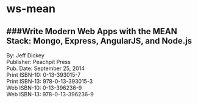 # ws-mean

###Write Modern Web Apps with the MEAN Stack: Mongo, Express, AngularJS, and Node.js
---
By: Jeff Dickey   
Publisher: Peachpit Press   
Pub. Date: September 25, 2014   
Print ISBN-10: 0-13-393015-7   
Print ISBN-13: 978-0-13-393015-3   
Web ISBN-10: 0-13-396236-9   
Web ISBN-13: 978-0-13-396236-9   
